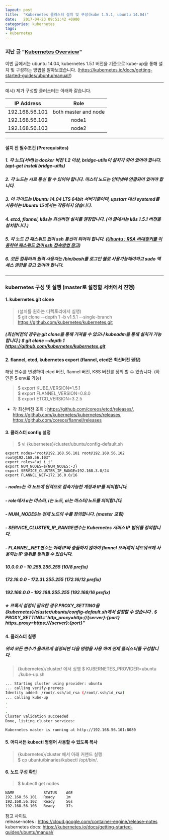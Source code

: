 ```yaml
---
layout: post
title:  "Kubernetes 클러스터 설치 및 구성(kube 1.5.1, ubuntu 14.04)"
date:   2017-04-23 09:51:42 +0900
categories: kubernetes
tags:
- kubernetes
---
```


### 지난 글 "<a href ='/kubernetes/2017/04/20/kubernetes_overview.html'>Kubernetes Overview</a>" <br>
이번 글에서는 ubuntu 14.04, kubernetes 1.5.1 버전을 기준으로 kube-up을 통해 설치 및 구성하는 방법을 알아보겠습니다. (<https://kubernetes.io/docs/getting-started-guides/ubuntu/manual/>)

---------------------------
예시) 제가 구성할 클러스터는 아래와 같습니다.

| IP Address  |   Role   |
|:-------------:|:----------:|
|192.168.56.101| both master and node|
|192.168.56.102|   node1   |
|192.168.56.103|   node2   |

---------------------------

#### 설치 전 필수조건 (Prerequisites)
##### 1. 각 노드(서버)는 docker 버전 1.2 이상, bridge-utils이 설치가 되어 있어야 합니다. (apt-get install bridge-utils)
##### 2. 각 노드는 서로 통신 할 수 있어야 합니다. 마스터 노드는 인터넷에 연결되어 있어야 합니다.
##### 3. 이 가이드는 Ubuntu 14.04 LTS 64bit 서버기준이며, upstart 대신 systemd를 사용하는 Ubuntu 15에서는 작동하지 않습니다.
##### 4. etcd, flannel, k8s는 최신버전 설치를 권장합니다. (이 글에서는 k8s 1.5.1 버전을 설치합니다.)
##### 5. 각 노드 간 패스워드 없이 ssh 통신이 되어야 합니다. (<a href ='/elastic/2017/07/19/ubuntu_rsa_conn_no_pw.html'>Ubuntu : RSA 비대칭키를 이용하여 패스워드 없이 ssh 접속방법 참고</a>) <br>
##### 6. 모든 컴퓨터의 원격 사용자는 /bin/bash를 로그인 쉘로 사용가능해야하고 sudo 액세스 권한을 갖고 있어야 합니다. <br>

---------------------------

### kubernetes 구성 및 실행 (master로 설정할 서버에서 진행)

#### 1. kubernetes.git clone <br>
> (설치를 원하는 디렉토리에서 실행) <br>
$ git clone --depth 1 -b v1.5.1 --single-branch  https://github.com/kubernetes/kubernetes.git <br>

##### (최신버전의 경우는 git clone을 통해 가져올 수 있으나 kubeadm을 통해 설치가 가능합니다.) $ git clone -\-depth 1 https://github.com/kubernetes/kubernetes.git

#### 2. flannel, etcd, kubernetes export (flannel, etcd은 최신버전 권장)
해당 변수를 변경하여 etcd 버전, flannel 버전, K8S 버전를 정의 할 수 있습니다. (확인은 $ env로 가능)
> $ export KUBE_VERSION=1.5.1 <br>
$ export FLANNEL_VERSION=0.8.0 <br>
$ export ETCD_VERSION=3.2.5 <br>

- 각 최신버전 조회 : <https://github.com/coreos/etcd/releases/>, <https://github.com/kubernetes/kubernetes/releases>, <https://github.com/coreos/flannel/releases> <br>

#### 3. 클러스터 config 설정
> $ vi {kubernetes}/cluster/ubuntu/config-default.sh <br>
```
export nodes="root@192.168.56.101 root@192.168.56.102 root@192.168.56.103"
export roles="ai i i"
export NUM_NODES=${NUM_NODES:-3}
export SERVICE_CLUSTER_IP_RANGE=192.168.3.0/24
export FLANNEL_NET=172.16.0.0/16
```

##### - nodes는 각 노드에 원격으로 접속가능한 계정과 IP를 의미합니다.
##### - role에서 a는 마스터, i는 노드, ai는 마스터/노드를 의미합니다. <br>
##### - NUM_NODES는 전체 노드의 수를 정의합니다. (master 포함) <br>
##### - SERVICE_CLUSTER_IP_RANGE변수는 Kubernetes 서비스 IP 범위를 정의합니다. <br>
##### - FLANNEL_NET변수는 아래 IP와 충돌하지 않아야 flannel 오버레이 네트워크에 사용되는 IP 범위를 정의할 수 있습니다. <br>
##### 10.0.0.0        -   10.255.255.255  (10/8 prefix) <br>
##### 172.16.0.0      -   172.31.255.255  (172.16/12 prefix) <br>
##### 192.168.0.0     -   192.168.255.255 (192.168/16 prefix) <br>

##### ※ 프록시 설정이 필요한 경우 PROXY_SETTING을 {kubernetes}/cluster/ubuntu/config-default.sh에서 설정할 수 있습니다 . $ PROXY_SETTING="http_proxy=http://{server}:{port} https_proxy=https://{server}:{port}" <br>
 
#### 4. 클러스터 실행
##### 위의 모든 변수가 올바르게 설정되면 다음 명령을 사용 하여 전체 클러스터를 구성합니다.
>{kubernetes}/cluster/ 에서 싱행
> $ KUBERNETES_PROVIDER=ubuntu ./kube-up.sh

```bash
... Starting cluster using provider: ubuntu
... calling verify-prereqs
Identity added: /root/.ssh/id_rsa (/root/.ssh/id_rsa)
... calling kube-up
.
.
.
Cluster validation succeeded
Done, listing cluster services:

Kubernetes master is running at http://192.168.56.101:8080
```

#### 5. 어디서든 kubectl 명령어 사용할 수 있도록 복사
> {kubernetes}/cluster 에서 아래 커맨드 실행 <br>
> $ cp ubuntu/binaries/kubectl /opt/bin/.

#### 6. 노드 구성 확인
> $ kubectl get nodes
```
NAME             STATUS    AGE
192.168.56.101   Ready     1m
192.168.56.102   Ready     56s
192.168.56.103   Ready     37s
```


참고 사이트 <br>
release-notes : <https://cloud.google.com/container-engine/release-notes> <br>
kubernetes docs: <https://kubernetes.io/docs/getting-started-guides/ubuntu/manual/>

[Jekyll-docs]: https://Jekyllrb.com/docs/home
[Jekyll-gh]:   https://github.com/Jekyll/Jekyll
[Jekyll-talk]: https://talk.Jekyllrb.com/
